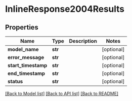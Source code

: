# InlineResponse2004Results

## Properties
Name | Type | Description | Notes
------------ | ------------- | ------------- | -------------
**model_name** | **str** |  | [optional] 
**error_message** | **str** |  | [optional] 
**start_timestamp** | **str** |  | [optional] 
**end_timestamp** | **str** |  | [optional] 
**status** | **str** |  | [optional] 

[[Back to Model list]](../README.md#documentation-for-models) [[Back to API list]](../README.md#documentation-for-api-endpoints) [[Back to README]](../README.md)

